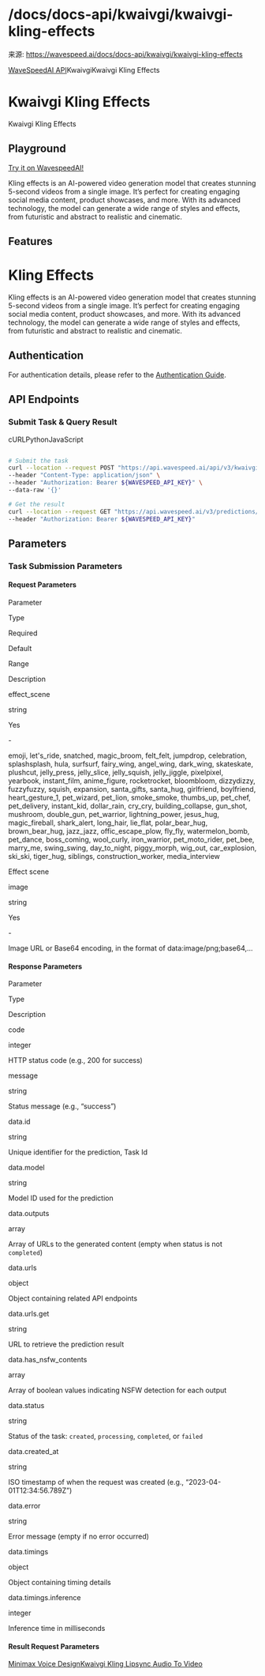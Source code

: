 # /docs/docs-api/kwaivgi/kwaivgi-kling-effects

来源: https://wavespeed.ai/docs/docs-api/kwaivgi/kwaivgi-kling-effects

[WaveSpeedAI API](/docs/docs-api/webhooks "WaveSpeedAI API")KwaivgiKwaivgi Kling Effects

# Kwaivgi Kling Effects

Kwaivgi Kling Effects

## Playground[](#playground)

[Try it on WavespeedAI!](https://wavespeed.ai/models/kwaivgi/kling-effects)

Kling effects is an AI-powered video generation model that creates stunning 5-second videos from a single image. It’s perfect for creating engaging social media content, product showcases, and more. With its advanced technology, the model can generate a wide range of styles and effects, from futuristic and abstract to realistic and cinematic.

## Features[](#features)

# Kling Effects

Kling effects is an AI-powered video generation model that creates stunning 5-second videos from a single image. It’s perfect for creating engaging social media content, product showcases, and more. With its advanced technology, the model can generate a wide range of styles and effects, from futuristic and abstract to realistic and cinematic.

## Authentication[](#authentication)

For authentication details, please refer to the [Authentication Guide](/docs/docs-authentication).

## API Endpoints[](#api-endpoints)

### Submit Task & Query Result[](#submit-task--query-result)

cURLPythonJavaScript

```bash

# Submit the task
curl --location --request POST "https://api.wavespeed.ai/api/v3/kwaivgi/kling-effects" \
--header "Content-Type: application/json" \
--header "Authorization: Bearer ${WAVESPEED_API_KEY}" \
--data-raw '{}'

# Get the result
curl --location --request GET "https://api.wavespeed.ai/v3/predictions/${requestId}/result" \
--header "Authorization: Bearer ${WAVESPEED_API_KEY}"
```

## Parameters[](#parameters)

### Task Submission Parameters[](#task-submission-parameters)

#### Request Parameters[](#request-parameters)

Parameter

Type

Required

Default

Range

Description

effect\_scene

string

Yes

\-

emoji, let's\_ride, snatched, magic\_broom, felt\_felt, jumpdrop, celebration, splashsplash, hula, surfsurf, fairy\_wing, angel\_wing, dark\_wing, skateskate, plushcut, jelly\_press, jelly\_slice, jelly\_squish, jelly\_jiggle, pixelpixel, yearbook, instant\_film, anime\_figure, rocketrocket, bloombloom, dizzydizzy, fuzzyfuzzy, squish, expansion, santa\_gifts, santa\_hug, girlfriend, boylfriend, heart\_gesture\_1, pet\_wizard, pet\_lion, smoke\_smoke, thumbs\_up, pet\_chef, pet\_delivery, instant\_kid, dollar\_rain, cry\_cry, building\_collapse, gun\_shot, mushroom, double\_gun, pet\_warrior, lightning\_power, jesus\_hug, magic\_fireball, shark\_alert, long\_hair, lie\_flat, polar\_bear\_hug, brown\_bear\_hug, jazz\_jazz, offic\_escape\_plow, fly\_fly, watermelon\_bomb, pet\_dance, boss\_coming, wool\_curly, iron\_warrior, pet\_moto\_rider, pet\_bee, marry\_me, swing\_swing, day\_to\_night, piggy\_morph, wig\_out, car\_explosion, ski\_ski, tiger\_hug, siblings, construction\_worker, media\_interview

Effect scene

image

string

Yes

\-

Image URL or Base64 encoding, in the format of data:image/png;base64,...

#### Response Parameters[](#response-parameters)

Parameter

Type

Description

code

integer

HTTP status code (e.g., 200 for success)

message

string

Status message (e.g., “success”)

data.id

string

Unique identifier for the prediction, Task Id

data.model

string

Model ID used for the prediction

data.outputs

array

Array of URLs to the generated content (empty when status is not `completed`)

data.urls

object

Object containing related API endpoints

data.urls.get

string

URL to retrieve the prediction result

data.has\_nsfw\_contents

array

Array of boolean values indicating NSFW detection for each output

data.status

string

Status of the task: `created`, `processing`, `completed`, or `failed`

data.created\_at

string

ISO timestamp of when the request was created (e.g., “2023-04-01T12:34:56.789Z”)

data.error

string

Error message (empty if no error occurred)

data.timings

object

Object containing timing details

data.timings.inference

integer

Inference time in milliseconds

#### Result Request Parameters[](#result-request-parameters)

[Minimax Voice Design](/docs/docs-api/minimax/minimax-voice-design "Minimax Voice Design")[Kwaivgi Kling Lipsync Audio To Video](/docs/docs-api/kwaivgi/kwaivgi-kling-lipsync-audio-to-video "Kwaivgi Kling Lipsync Audio To Video")